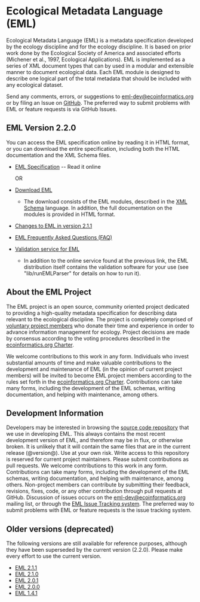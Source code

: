 # Ecological Metadata Language (EML)

Ecological Metadata Language (EML) is a metadata specification developed by the ecology discipline and for the ecology discipline. It is based on prior work done by the Ecological Society of America and associated efforts (Michener et al., 1997, Ecological Applications). EML is implemented as a series of XML document types that can by used in a modular and extensible manner to document ecological data. Each EML module is designed to describe one logical part of the total metadata that should be included with any ecological dataset.

Send any comments, errors, or suggestions to <eml-dev@ecoinformatics.org> or by filing an Issue on [GitHub](https://github.com/NCEAS/eml/issues). The preferred way to submit problems with EML or feature requests is via GitHub Issues.

## EML Version 2.2.0

You can access the EML specification online by reading it in HTML format, or you can download the entire specification, including both the HTML documentation and the XML Schema files.

- [EML Specification](eml-@version@/index.html) -- Read it online

    OR

- [Download EML](/software/dist)  
    - The download consists of the EML modules, described in the [XML Schema](http://www.w3.org/XML/Schema) language. In addition, the full documentation on the modules is provided in HTML format.

- [Changes to EML in version 2.1.1](eml-211info.md)

- [EML Frequently Asked Questions (FAQ)](eml-faq.md)

- [Validation service for EML](/@servletdir@/)  
    - In addition to the online service found at the previous link, the EML distribution itself contains the validation software for your use (see "lib/runEMLParser" for details on how to run it).

## About the EML Project

The EML project is an open source, community oriented project dedicated to providing a high-quality metadata specification for describing data relevant to the ecological discipline. The project is completely comprised of [voluntary project members](members.md) who donate their time and experience in order to advance information management for ecology. Project decisions are made by consensus according to the voting procedures described in the [ecoinformatics.org Charter](http://www.ecoinformatics.org/charter.html).

We welcome contributions to this work in any form. Individuals who invest substantial amounts of time and make valuable contributions to the development and maintenance of EML (in the opinion of current project members) will be invited to become EML project members according to the rules set forth in the [ecoinformatics.org Charter](http://www.ecoinformatics.org/charter.html). Contributions can take many forms, including the development of the EML schemas, writing documentation, and helping with maintenance, among others.

## Development Information

Developers may be interested in browsing the [source code repository](https://github.com/NCEAS/eml/) that we use in developing EML. This always contains the most recent development version of EML, and therefore may be in flux, or otherwise broken. It is unlikely that it will contain the same files that are in the current release (@version@). Use at your own risk. Write access to this repository is reserved for current project maintainers. Please submit contributions as pull requests. We welcome contributions to this work in any form.  Contributions can take many forms, including the development of the EML schemas, writing documentation, and helping with maintenance, among others. Non-project members can contribute by submitting their feedback, revisions, fixes, code, or any other contribution through pull requests at GitHub. Discussion of issues occurs on the [eml-dev@ecoinformatics.org](https://groups.google.com/a/ecoinformatics.org/forum/#!forum/ecoinfoeml-dev) mailing list, or through the [EML Issue Tracking system](http://github.com/NCEAS/eml/issues). The preferred way to submit problems with EML or feature requests is the issue tracking system.

## Older versions (deprecated)

The following versions are still available for reference purposes, although they have been superseded by the current version (2.2.0).  Please make every effort to use the current version.

- [EML 2.1.1](http://knb.ecoinformatics.org/software/dist/eml-2.1.1.tar.gz)
- [EML 2.1.0](http://knb.ecoinformatics.org/software/dist/eml-2.1.0.tar.gz)
- [EML 2.0.1](http://knb.ecoinformatics.org/software/dist/eml-2.0.1.tar.gz)
- [EML 2.0.0](http://knb.ecoinformatics.org/software/dist/eml-2.0.0.tar.gz)
- [EML 1.4.1](http://knb.ecoinformatics.org/software/dist/eml-1.4.1.tar.gz)
